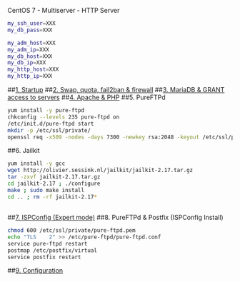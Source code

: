 CentOS 7 - Multiserver - HTTP Server
```sh
my_ssh_user=XXX
my_db_pass=XXX

my_adm_host=XXX
my_adm_ip=XXX
my_db_host=XXX
my_db_ip=XXX
my_http_host=XXX
my_http_ip=XXX
```
##<a href="https://github.com/Ator9/ISPConfig/blob/master/CentOS_adm.md#1-startup" target="_blank">1. Startup</a>
##<a href="https://github.com/Ator9/ISPConfig/blob/master/CentOS_adm.md#2-swap-quota-fail2ban--firewall" target="_blank">2. Swap, quota, fail2ban & firewall</a>
##<a href="https://github.com/Ator9/ISPConfig/blob/master/CentOS_adm.md#3-mariadb--grant-access-to-servers" target="_blank">3. MariaDB & GRANT access to servers</a>
##<a href="https://github.com/Ator9/ISPConfig/blob/master/CentOS_adm.md#4-apache--php" target="_blank">4. Apache & PHP</a>
##5. PureFTPd
```sh
yum install -y pure-ftpd
chkconfig --levels 235 pure-ftpd on
/etc/init.d/pure-ftpd start
mkdir -p /etc/ssl/private/
openssl req -x509 -nodes -days 7300 -newkey rsa:2048 -keyout /etc/ssl/private/pure-ftpd.pem -out /etc/ssl/private/pure-ftpd.pem

```
##6. Jailkit
```sh
yum install -y gcc
wget http://olivier.sessink.nl/jailkit/jailkit-2.17.tar.gz
tar -zxvf jailkit-2.17.tar.gz
cd jailkit-2.17 ; ./configure
make ; sudo make install
cd .. ; rm -rf jailkit-2.17*

```
##
##<a href="https://github.com/Ator9/ISPConfig/blob/master/CentOS_adm.md#6-ispconfig-expert-mode" target="_blank">7. ISPConfig (Expert mode)</a>
##8. PureFTPd & Postfix (ISPConfig Install)
```sh
chmod 600 /etc/ssl/private/pure-ftpd.pem
echo "TLS    2" >> /etc/pure-ftpd/pure-ftpd.conf
service pure-ftpd restart
postmap /etc/postfix/virtual
service postfix restart
```
##<a href="https://github.com/Ator9/ISPConfig/blob/master/CentOS_adm.md#7-configuration" target="_blank">9. Configuration</a>
